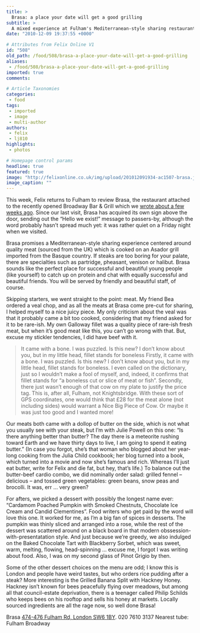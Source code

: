 ```yaml
---
title: >
  Brasa: a place your date will get a good grilling
subtitle: >
  A mixed experience at Fulham's Mediterranean-style sharing restaurant
date: "2010-12-09 19:37:55 +0000"

# Attributes from Felix Online V1
id: "508"
old_path: /food/508/brasa-a-place-your-date-will-get-a-good-grilling
aliases:
 - /food/508/brasa-a-place-your-date-will-get-a-good-grilling
imported: true
comments:

# Article Taxonomies
categories:
 - food
tags:
 - imported
 - image
 - multi-author
authors:
 - felix
 - lj810
highlights:
 - photos

# Homepage control params
headline: true
featured: true
image: "http://felixonline.co.uk/img/upload/201012091934-ac1507-brasa.jpg"
image_caption: ""
---
```


This week, Felix returns to Fulham to review Brasa, the restaurant attached to the recently opened Broadway Bar & Grill which we [wrote about a few weeks ago](http://www.felixonline.co.uk/?article=354). Since our last visit, Brasa has acquired its own sign above the door, sending out the “Hello we exist!” message to passers-by, although the word probably hasn’t spread much yet: it was rather quiet on a Friday night when we visited.

Brasa promises a Mediterranean-style sharing experience centered around quality meat (sourced from the UK) which is cooked on an Asador grill imported from the Basque country. If steaks are too boring for your palate, there are specialties such as partridge, pheasant, venison or halibut. Brasa sounds like the perfect place for successful and beautiful young people (like yourself) to catch up on protein and chat with equally successful and beautiful friends. You will be served by friendly and beautiful staff, of course.

Skipping starters, we went straight to the point: meat. My friend Bea ordered a veal chop, and as all the meats at Brasa come pre-cut for sharing, I helped myself to a nice juicy piece. My only criticism about the veal was that it probably came a bit too cooked, considering that my friend asked for it to be rare-ish. My own Galloway fillet was a quality piece of rare-ish fresh meat, but when it’s good meat like this, you can’t go wrong with that. But, excuse my stickler tendencies, I did have beef with it.
> It came with a bone. I was puzzled. Is this new? I don’t know about you, but in my little head, fillet stands for boneless
Firstly, it came with a bone. I was puzzled. Is this new? I don’t know about you, but in my little head, fillet stands for boneless. I even called on the dictionary, just so I wouldn’t make a fool of myself, and, indeed, it confirms that fillet stands for “a boneless cut or slice of meat or fish”. Secondly, there just wasn’t enough of that cow on my plate to justify the price tag. This is, after all, Fulham, not Knightsbridge. With these sort of GPS coordinates, one would think that £28 for the meat alone (not including sides) would warrant a Nice Big Piece of Cow. Or maybe it was just too good and I wanted more!

Our meats both came with a dollop of butter on the side, which is not what you usually see with your steak, but I’m with Julie Powell on this one: “Is there anything better than butter? The day there is a meteorite rushing toward Earth and we have thirty days to live, I am going to spend it eating butter.” (In case you forgot, she’s that woman who blogged about her year-long cooking from the Julia Child cookbook; her blog turned into a book, which turned into a movie and now she’s famous and rich. Whereas I’ll just eat butter, write for Felix and die fat, but hey, that’s life.) To balance out the butter-beef cardio combo, we did nominally order salad: grilled fennel – delicious – and tossed green vegetables: green beans, snow peas and brocolli. It was, err ... very green?

For afters, we picked a dessert with possibly the longest name ever: “Cardamom Poached Pumpkin with Smoked Chestnuts, Chocolate Ice Cream and Candid Clementines”. Food writers who get paid by the word will love this one. It worked for me, as I’m a big fan of spices in desserts. The pumpkin was thinly sliced and arranged into a rose, while the rest of the dessert was scattered around on a black board in that modern obssession-with-presentatation style. And just because we’re greedy, we also indulged on the Baked Chocolate Tart with Blackberry Sorbet, which was sweet, warm, melting, flowing, head-spinning ... excuse me, I forgot I was writing about food. Also, I was on my second glass of Pinot Grigio by then.

Some of the other dessert choices on the menu are odd; I know this is London and people have weird tastes, but who orders rice pudding after a steak? More interesting is the Grilled Banana Split with Hackney Honey. Hackney isn’t known for bees peacefully flying over meadows, but among all that council-estate deprivation, there is a teenager called Philip Schilds who keeps bees on his rooftop and sells his honey at markets. Locally sourced ingredients are all the rage now, so well done Brasa!

Brasa [474-476 Fulham Rd, London SW6 1BY](http://maps.google.co.uk/maps?hl=en&um=1&ie=UTF-8&q=brasa+fulham&fb=1&gl=uk&hq=brasa&hnear=Fulham,+Greater+London&cid=0,0,10008590857608028384&ei=XD8BTay2MIinhAe214ntBw&sa=X&oi=local_result&ct=image&resnum=1&ved=0CBcQnwIwAA). 020 7610 3137 Nearest tube: Fulham Broadway
